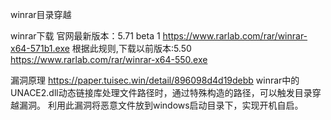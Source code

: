 
winrar目录穿越

winrar下载
官网最新版本：5.71 beta 1
https://www.rarlab.com/rar/winrar-x64-571b1.exe
根据此规则,下载以前版本:5.50
https://www.rarlab.com/rar/winrar-x64-550.exe

漏洞原理
https://paper.tuisec.win/detail/896098d4d19debb
winrar中的UNACE2.dll动态链接库处理文件路径时，通过特殊构造的路径，可以触发目录穿越漏洞。
利用此漏洞将恶意文件放到windows启动目录下，实现开机自启。
